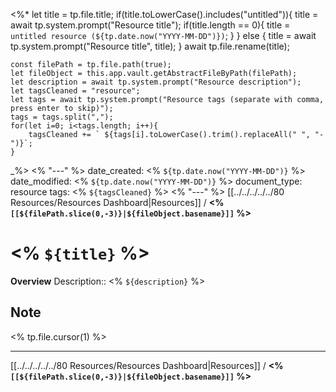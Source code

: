 <%*
	let title = tp.file.title;
	if(title.toLowerCase().includes("untitled")){
		title = await tp.system.prompt("Resource title");
		if(title.length == 0){
			title = `untitled resource (${tp.date.now("YYYY-MM-DD")})`;
		}
	} else {
		title = await tp.system.prompt("Resource title", title);
	}
	await tp.file.rename(title);

	const filePath = tp.file.path(true);
	let fileObject = this.app.vault.getAbstractFileByPath(filePath);	
	let description = await tp.system.prompt("Resource description");
	let tagsCleaned = "resource";
	let tags = await tp.system.prompt("Resource tags (separate with comma, press enter to skip)");
	tags = tags.split(",");
	for(let i=0; i<tags.length; i++){
		tagsCleaned += ` ${tags[i].toLowerCase().trim().replaceAll(" ", "-")}`;
	}
_%>
<% "---" %>
date_created: <% `${tp.date.now("YYYY-MM-DD")}` %>
date_modified: <% `${tp.date.now("YYYY-MM-DD")}` %>
document_type: resource
tags: <% `${tagsCleaned}` %>
<% "---" %>
[[../../../../../80 Resources/Resources Dashboard|Resources]] / **<% `[[${filePath.slice(0,-3)}|${fileObject.basename}]]` %>**
# <% `${title}` %>
**Overview**
Description:: <% `${description}` %>

## Note
<% tp.file.cursor(1) %>


---
[[../../../../../80 Resources/Resources Dashboard|Resources]] / **<% `[[${filePath.slice(0,-3)}|${fileObject.basename}]]` %>**